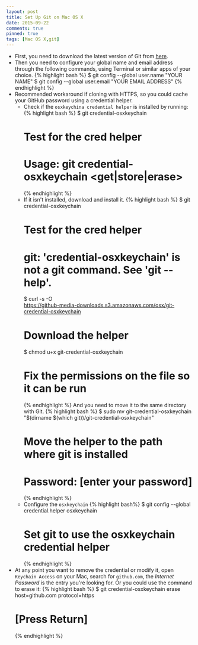 ```yaml
---
layout: post
title: Set Up Git on Mac OS X
date: 2015-09-22
comments: true
pinned: true
tags: [Mac OS X,git]
---
```


* First, you need to download the latest version of Git from [here](http://git-scm.com/downloads).
* Then you need to configure your global name and email address through the following commands, using Terminal or similar apps of your choice.
   {% highlight bash %} 
   $ git config --global user.name "YOUR NAME"
   $ git config --global user.email "YOUR EMAIL ADDRESS"
   {% endhighlight %}
* Recommended workaround if cloning with HTTPS, so you could cache your GitHub password using a credential helper.
   * Check if the ```osxkeychina credential helper``` is installed by running:
      {% highlight bash %} 
      $ git credential-osxkeychain
      # Test for the cred helper
      # Usage: git credential-osxkeychain <get|store|erase>
      {% endhighlight %}
   * If it isn't installed, download and install it. 
      {% highlight bash %} 
      $ git credential-osxkeychain
      # Test for the cred helper
      # git: 'credential-osxkeychain' is not a git command. See 'git --help'.
      $ curl -s -O \
      https://github-media-downloads.s3.amazonaws.com/osx/git-credential-osxkeychain
      # Download the helper
      $ chmod u+x git-credential-osxkeychain
      # Fix the permissions on the file so it can be run
      {% endhighlight %}
      And you need to move it to the same directory with Git.
      {% highlight bash %} 
      $ sudo mv git-credential-osxkeychain \
      "$(dirname $(which git))/git-credential-osxkeychain"
      # Move the helper to the path where git is installed
      # Password: [enter your password]
      {% endhighlight %}
   * Configure the ```osxkeychain```
      {% highlight bash%} 
      $ git config --global credential.helper osxkeychain
      # Set git to use the osxkeychain credential helper
      {% endhighlight %}
* At any point you want to remove the credential or modify it, open ```Keychain Access``` on your Mac, search for ```github.com```, the *Internet Password* is the entry you're looking for. Or you could use the command to erase it:
   {% highlight bash %} 
   $ git credential-osxkeychain erase
   host=github.com
   protocol=https
   # [Press Return]
   {% endhighlight %}
